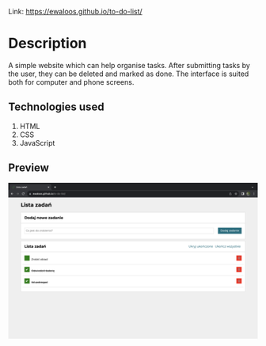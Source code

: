 Link: https://ewaloos.github.io/to-do-list/

# **Description**

A simple website which can help organise tasks. After submitting tasks by the user, they can be deleted and marked as done. The interface is suited both for computer and phone screens.

## **Technologies used**

1. HTML
2. CSS
3. JavaScript

## **Preview**

![to-do-list](https://raw.githubusercontent.com/ewaloos/to-do-list/main/images/preview_updated.png)
